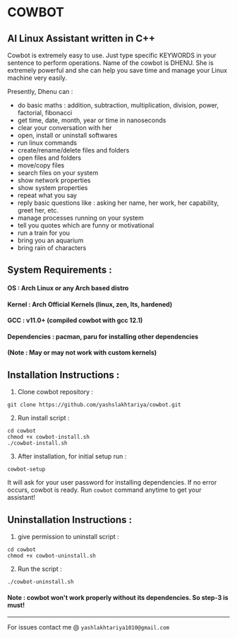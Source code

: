 # COWBOT  
## AI Linux Assistant written in C++

Cowbot is extremely easy to use. Just type specific KEYWORDS in your sentence to perform operations. Name of the cowbot is DHENU. She is extremely powerful and she can help you save time and manage your Linux machine very easily.

Presently, Dhenu can :

* do basic maths : addition, subtraction, multiplication, division, power, factorial, fibonacci
* get time, date, month, year or time in nanoseconds
* clear your conversation with her
* open, install or uninstall softwares
* run linux commands
* create/rename/delete files and folders
* open files and folders
* move/copy files
* search files on your system
* show network properties
* show system properties
* repeat what you say
* reply basic questions like : asking her name, her work, her capability, greet her, etc.
* manage processes running on your system
* tell you quotes which are funny or motivational
* run a train for you
* bring you an aquarium
* bring rain of characters

## System Requirements :
#### OS : Arch Linux or any Arch based distro


#### Kernel : Arch Official Kernels (linux, zen, lts, hardened)


#### GCC : v11.0+ (compiled cowbot with gcc 12.1)


#### Dependencies : pacman, paru for installing other dependencies


#### (Note : May or may not work with custom kernels)


## Installation Instructions :
1. Clone cowbot repository :
~~~
git clone https://github.com/yashslakhtariya/cowbot.git
~~~
2. Run install script :
~~~
cd cowbot
chmod +x cowbot-install.sh
./cowbot-install.sh
~~~
3. After installation, for initial setup run :
~~~
cowbot-setup
~~~

It will ask for your user password for installing dependencies. If no error occurs, cowbot is ready. Run ```cowbot``` command anytime to get your assistant!

## Uninstallation Instructions :
1. give permission to uninstall script :
~~~
cd cowbot
chmod +x cowbot-uninstall.sh
~~~
2. Run the script :
~~~
./cowbot-uninstall.sh
~~~

#### Note : cowbot won't work properly without its dependencies. So step-3 is must! 
***
For issues contact me @ `yashlakhtariya1010@gmail.com`
